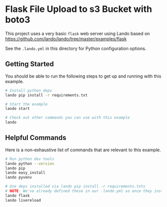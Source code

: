 Flask File Upload to s3 Bucket with boto3
=============


This project uses a very basic `flask` web server using Lando
based on https://github.com/lando/lando/tree/master/examples/flask

See the `.lando.yml` in this directory for Python configuration options.

Getting Started
---------------

You should be able to run the following steps to get up and running with this example.

```bash
# Install python deps
lando pip install -r requirements.txt

# Start the example
lando start

# Check out other commands you can use with this example
lando
```

Helpful Commands
----------------

Here is a non-exhaustive list of commands that are relevant to this example.

```bash
# Run python dev tools
lando python --version
lando pip
lando easy_install
lando pyvenv

# Use deps installed via lando pip install -r requirements.txts
# NOTE: We've already defined these in our .lando.yml so once they installed it should run
lando flask
lando livereload
```
